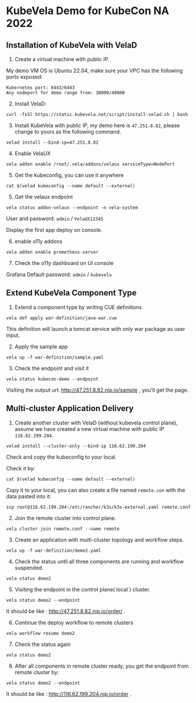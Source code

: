 # KubeVela Demo for KubeCon NA 2022

## Installation of KubeVela with VelaD

1. Create a virtual machine with public IP.

My demo VM OS is Ubuntu 22.04, make sure your VPC has the following ports exposed:

```
Kubernetes port: 6443/6443
Any nodeport for demo range from: 30000/40000
```

2. Install VelaD:

```
curl -fsSl https://static.kubevela.net/script/install-velad.sh | bash
```

3. Install KubeVela with public IP, my demo here is `47.251.8.82`, please change to yours as the following command.

```
velad install --bind-ip=47.251.8.82
```

4. Enable VelaUX

```
vela addon enable /root/.vela/addons/velaux serviceType=NodePort
```

5. Get the kubeconfig, you can use it anywhere

```
cat $(velad kubeconfig --name default --external)
```

5. Get the velaux endpoint

```
vela status addon-velaux --endpoint -n vela-system
```

User and password: `admin` / `VelaUX12345`

Display the first app deploy on console.

6. enable o11y addons

```
vela addon enable prometheus-server
```

7. Check the o11y dashboard on UI console

Grafana Default password: `admin` / `kubevela`

## Extend KubeVela Component Type

1. Extend a component type by writing CUE definitions

```
vela def apply war-definition/java-war.cue
```

This definition will launch a tomcat service with only war package as user input.

2. Apply the sample app

```
vela up -f war-definition/sample.yaml
```

3. Check the endpoint and visit it

```
vela status kubecon-demo --endpoint
```

Visiting the output url: http://47.251.8.82.nip.io/sample , you'll get the page.

## Multi-cluster Application Delivery

1. Create another cluster with VelaD (without kubevela control plane), assume we have created a new virtual machine with public IP `116.62.199.204`.

```
velad install --cluster-only --bind-ip 116.62.199.204
```

Check and copy the kubeconfig to your local.

Check it by:

```
cat $(velad kubeconfig --name default --external)
```

Copy it to your local, you can also create a file named `remote.con` with the data pasted into it:

```
scp root@116.62.199.204:/etc/rancher/k3s/k3s-external.yaml remote.conf 
```

2. Join the remote cluster into control plane.

```
vela cluster join remote.conf --name remote
```

3. Create an application with multi-cluster topology and workflow steps.

```
vela up -f war-definition/demo2.yaml
```

4. Check the status until all three components are running and workflow suspended.

```
vela status demo2
```

5. Visiting the endpoint in the control plane( local ) cluster.

```
vela status demo2 --endpoint
```

It should be like : http://47.251.8.82.nip.io/order/ .

6. Continue the deploy workflow to remote clusters

```
vela workflow resume demo2
```

7. Check the status again

```
vela status demo2
```

8. After all components in remote cluster ready, you get the endpoint from remote cluster by:

```
vela status demo2 --endpoint
```

It should be like : http://116.62.199.204.nip.io/order .
